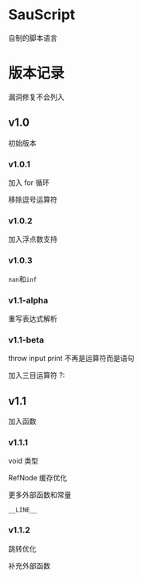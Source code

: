 # SauScript

自制的脚本语言

# 版本记录

漏洞修复不会列入

## v1.0

初始版本

### v1.0.1

加入 for 循环

移除逗号运算符

### v1.0.2

加入浮点数支持

### v1.0.3

`nan`和`inf`

### v1.1-alpha

重写表达式解析

### v1.1-beta

throw input print 不再是运算符而是语句

加入三目运算符 ?:

## v1.1

加入函数

### v1.1.1

void 类型

RefNode 缓存优化

更多外部函数和常量

`__LINE__`

### v1.1.2

跳转优化

补充外部函数
